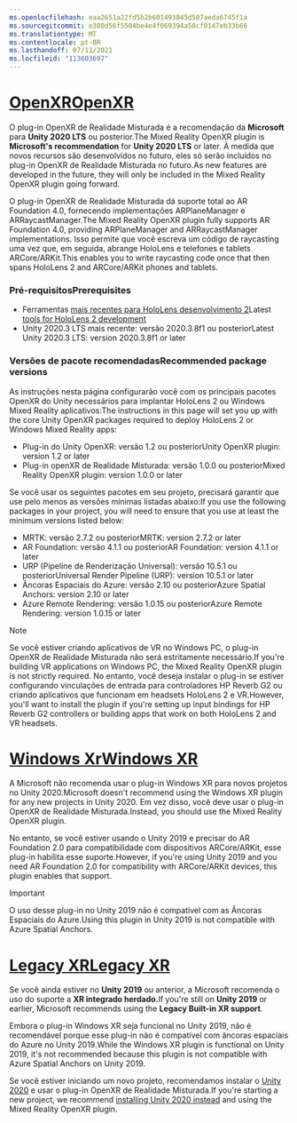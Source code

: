 ```yaml
---
ms.openlocfilehash: eaa2651a22fd5b2b601493845d507aeda6745f1a
ms.sourcegitcommit: e380d56f5504be4e4f069394a58cf0147eb33b66
ms.translationtype: MT
ms.contentlocale: pt-BR
ms.lasthandoff: 07/11/2021
ms.locfileid: "113603697"
---
```

# <a name="openxr"></a>[<span data-ttu-id="afc0e-101">OpenXR</span><span class="sxs-lookup"><span data-stu-id="afc0e-101">OpenXR</span></span>](#tab/openxr)

<span data-ttu-id="afc0e-102">O plug-in OpenXR de Realidade Misturada é a recomendação da **Microsoft** para **Unity 2020 LTS** ou posterior.</span><span class="sxs-lookup"><span data-stu-id="afc0e-102">The Mixed Reality OpenXR plugin is **Microsoft's recommendation** for **Unity 2020 LTS** or later.</span></span> <span data-ttu-id="afc0e-103">À medida que novos recursos são desenvolvidos no futuro, eles só serão incluídos no plug-in OpenXR de Realidade Misturada no futuro.</span><span class="sxs-lookup"><span data-stu-id="afc0e-103">As new features are developed in the future, they will only be included in the Mixed Reality OpenXR plugin going forward.</span></span>

<span data-ttu-id="afc0e-104">O plug-in OpenXR de Realidade Misturada dá suporte total ao AR Foundation 4.0, fornecendo implementações ARPlaneManager e ARRaycastManager.</span><span class="sxs-lookup"><span data-stu-id="afc0e-104">The Mixed Reality OpenXR plugin fully supports AR Foundation 4.0, providing ARPlaneManager and ARRaycastManager implementations.</span></span> <span data-ttu-id="afc0e-105">Isso permite que você escreva um código de raycasting uma vez que, em seguida, abrange HoloLens e telefones e tablets ARCore/ARKit.</span><span class="sxs-lookup"><span data-stu-id="afc0e-105">This enables you to write raycasting code once that then spans HoloLens 2 and ARCore/ARKit phones and tablets.</span></span>

### <a name="prerequisites"></a><span data-ttu-id="afc0e-106">Pré-requisitos</span><span class="sxs-lookup"><span data-stu-id="afc0e-106">Prerequisites</span></span> 

* <span data-ttu-id="afc0e-107">Ferramentas [mais recentes para HoloLens desenvolvimento 2](../../../install-the-tools.md?tabs=unity#installation-checklist)</span><span class="sxs-lookup"><span data-stu-id="afc0e-107">Latest [tools for HoloLens 2 development](../../../install-the-tools.md?tabs=unity#installation-checklist)</span></span>
* <span data-ttu-id="afc0e-108">Unity 2020.3 LTS mais recente: versão 2020.3.8f1 ou posterior</span><span class="sxs-lookup"><span data-stu-id="afc0e-108">Latest Unity 2020.3 LTS: version 2020.3.8f1 or later</span></span>

### <a name="recommended-package-versions"></a><span data-ttu-id="afc0e-109">Versões de pacote recomendadas</span><span class="sxs-lookup"><span data-stu-id="afc0e-109">Recommended package versions</span></span>

<span data-ttu-id="afc0e-110">As instruções nesta página configurarão você com os principais pacotes OpenXR do Unity necessários para implantar HoloLens 2 ou Windows Mixed Reality aplicativos:</span><span class="sxs-lookup"><span data-stu-id="afc0e-110">The instructions in this page will set you up with the core Unity OpenXR packages required to deploy HoloLens 2 or Windows Mixed Reality apps:</span></span>

* <span data-ttu-id="afc0e-111">Plug-in do Unity OpenXR: versão 1.2 ou posterior</span><span class="sxs-lookup"><span data-stu-id="afc0e-111">Unity OpenXR plugin: version 1.2 or later</span></span>
* <span data-ttu-id="afc0e-112">Plug-in openXR de Realidade Misturada: versão 1.0.0 ou posterior</span><span class="sxs-lookup"><span data-stu-id="afc0e-112">Mixed Reality OpenXR plugin: version 1.0.0 or later</span></span>

<span data-ttu-id="afc0e-113">Se você usar os seguintes pacotes em seu projeto, precisará garantir que use pelo menos as versões mínimas listadas abaixo:</span><span class="sxs-lookup"><span data-stu-id="afc0e-113">If you use the following packages in your project, you will need to ensure that you use at least the minimum versions listed below:</span></span>

* <span data-ttu-id="afc0e-114">MRTK: versão 2.7.2 ou posterior</span><span class="sxs-lookup"><span data-stu-id="afc0e-114">MRTK: version 2.7.2 or later</span></span>
* <span data-ttu-id="afc0e-115">AR Foundation: versão 4.1.1 ou posterior</span><span class="sxs-lookup"><span data-stu-id="afc0e-115">AR Foundation: version 4.1.1 or later</span></span>
* <span data-ttu-id="afc0e-116">URP (Pipeline de Renderização Universal): versão 10.5.1 ou posterior</span><span class="sxs-lookup"><span data-stu-id="afc0e-116">Universal Render Pipeline (URP): version 10.5.1 or later</span></span>
* <span data-ttu-id="afc0e-117">Âncoras Espaciais do Azure: versão 2.10 ou posterior</span><span class="sxs-lookup"><span data-stu-id="afc0e-117">Azure Spatial Anchors: version 2.10 or later</span></span>
* <span data-ttu-id="afc0e-118">Azure Remote Rendering: versão 1.0.15 ou posterior</span><span class="sxs-lookup"><span data-stu-id="afc0e-118">Azure Remote Rendering: version 1.0.15 or later</span></span>

> [!NOTE]
> <span data-ttu-id="afc0e-119">Se você estiver criando aplicativos de VR no Windows PC, o plug-in OpenXR de Realidade Misturada não será estritamente necessário.</span><span class="sxs-lookup"><span data-stu-id="afc0e-119">If you're building VR applications on Windows PC, the Mixed Reality OpenXR plugin is not strictly required.</span></span> <span data-ttu-id="afc0e-120">No entanto, você deseja instalar o plug-in se estiver configurando vinculações de entrada para controladores HP Reverb G2 ou criando aplicativos que funcionam em headsets HoloLens 2 e VR.</span><span class="sxs-lookup"><span data-stu-id="afc0e-120">However, you'll want to install the plugin if you're setting up input bindings for HP Reverb G2 controllers or building apps that work on both HoloLens 2 and VR headsets.</span></span>

# <a name="windows-xr"></a>[<span data-ttu-id="afc0e-121">Windows Xr</span><span class="sxs-lookup"><span data-stu-id="afc0e-121">Windows XR</span></span>](#tab/windowsxr)

<span data-ttu-id="afc0e-122">A Microsoft não recomenda usar o plug-in Windows XR para novos projetos no Unity 2020.</span><span class="sxs-lookup"><span data-stu-id="afc0e-122">Microsoft doesn't recommend using the Windows XR plugin for any new projects in Unity 2020.</span></span>  <span data-ttu-id="afc0e-123">Em vez disso, você deve usar o plug-in OpenXR de Realidade Misturada.</span><span class="sxs-lookup"><span data-stu-id="afc0e-123">Instead, you should use the Mixed Reality OpenXR plugin.</span></span>

<span data-ttu-id="afc0e-124">No entanto, se você estiver usando o Unity 2019 e precisar do AR Foundation 2.0 para compatibilidade com dispositivos ARCore/ARKit, esse plug-in habilita esse suporte.</span><span class="sxs-lookup"><span data-stu-id="afc0e-124">However, if you're using Unity 2019 and you need AR Foundation 2.0 for compatibility with ARCore/ARKit devices, this plugin enables that support.</span></span>

> [!IMPORTANT]
> <span data-ttu-id="afc0e-125">O uso desse plug-in no Unity 2019 não é compatível com as Âncoras Espaciais do Azure.</span><span class="sxs-lookup"><span data-stu-id="afc0e-125">Using this plugin in Unity 2019 is not compatible with Azure Spatial Anchors.</span></span>

# <a name="legacy-xr"></a>[<span data-ttu-id="afc0e-126">Legacy XR</span><span class="sxs-lookup"><span data-stu-id="afc0e-126">Legacy XR</span></span>](#tab/legacy)

<span data-ttu-id="afc0e-127">Se você ainda estiver no **Unity 2019** ou anterior, a Microsoft recomenda o uso do suporte a **XR integrado herdado.**</span><span class="sxs-lookup"><span data-stu-id="afc0e-127">If you're still on **Unity 2019** or earlier, Microsoft recommends using the **Legacy Built-in XR support**.</span></span>

<span data-ttu-id="afc0e-128">Embora o plug-in Windows XR seja funcional no Unity 2019, não é recomendável porque esse plug-in não é compatível com âncoras espaciais do Azure no Unity 2019.</span><span class="sxs-lookup"><span data-stu-id="afc0e-128">While the Windows XR plugin is functional on Unity 2019, it's not recommended because this plugin is not compatible with Azure Spatial Anchors on Unity 2019.</span></span>

<span data-ttu-id="afc0e-129">Se você estiver iniciando um novo projeto, recomendamos instalar o [Unity 2020](../../choosing-unity-version.md) e usar o plug-in OpenXR de Realidade Misturada.</span><span class="sxs-lookup"><span data-stu-id="afc0e-129">If you're starting a new project, we recommend [installing Unity 2020 instead](../../choosing-unity-version.md) and using the Mixed Reality OpenXR plugin.</span></span>